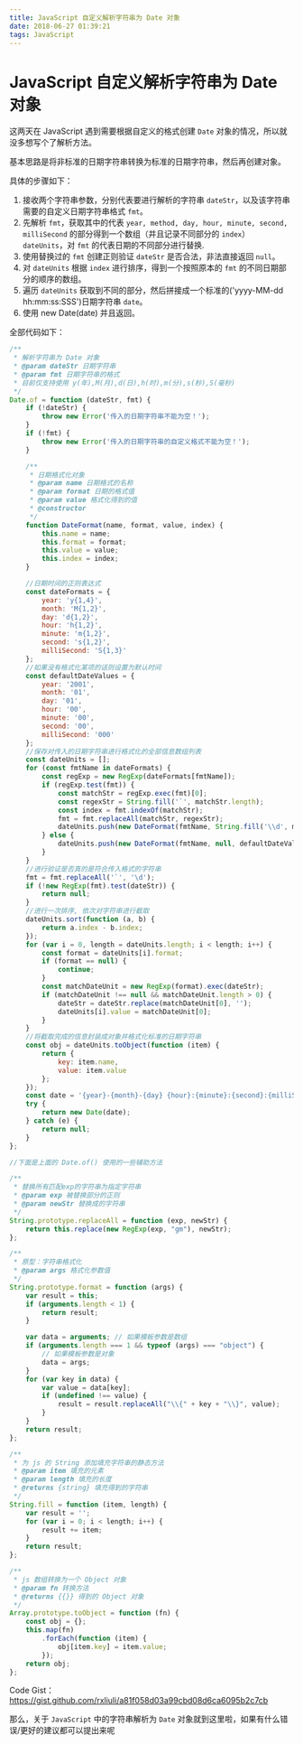 ```yaml
---
title: JavaScript 自定义解析字符串为 Date 对象
date: 2018-06-27 01:39:21
tags: JavaScript
---
```

# JavaScript 自定义解析字符串为 Date 对象

这两天在 JavaScript 遇到需要根据自定义的格式创建 `Date` 对象的情况，所以就没多想写个了解析方法。  

基本思路是将非标准的日期字符串转换为标准的日期字符串，然后再创建对象。

具体的步骤如下：

1. 接收两个字符串参数，分别代表要进行解析的字符串 `dateStr`，以及该字符串需要的自定义日期字符串格式 `fmt`。
2. 先解析 `fmt`，获取其中的代表 `year, method, day, hour, minute, second, milliSecond` 的部分得到一个数组（并且记录不同部分的 `index`）`dateUnits`，对 `fmt` 的代表日期的不同部分进行替换.
3. 使用替换过的 `fmt` 创建正则验证 `dateStr` 是否合法，非法直接返回 `null`。
4. 对 `dateUnits` 根据 `index` 进行排序，得到一个按照原本的 `fmt` 的不同日期部分的顺序的数组。
5. 遍历 `dateUnits` 获取到不同的部分，然后拼接成一个标准的('yyyy-MM-dd hh:mm:ss:SSS')日期字符串 `date`。
6. 使用 new Date(date) 并且返回。

全部代码如下：

```js
/**
 * 解析字符串为 Date 对象
 * @param dateStr 日期字符串
 * @param fmt 日期字符串的格式
 * 目前仅支持使用 y(年),M(月),d(日),h(时),m(分),s(秒),S(毫秒)
 */
Date.of = function (dateStr, fmt) {
    if (!dateStr) {
        throw new Error('传入的日期字符串不能为空！');
    }
    if (!fmt) {
        throw new Error('传入的日期字符串的自定义格式不能为空！');
    }

    /**
     * 日期格式化对象
     * @param name 日期格式的名称
     * @param format 日期的格式值
     * @param value 格式化得到的值
     * @constructor
     */
    function DateFormat(name, format, value, index) {
        this.name = name;
        this.format = format;
        this.value = value;
        this.index = index;
    }

    //日期时间的正则表达式
    const dateFormats = {
        year: 'y{1,4}',
        month: 'M{1,2}',
        day: 'd{1,2}',
        hour: 'h{1,2}',
        minute: 'm{1,2}',
        second: 's{1,2}',
        milliSecond: 'S{1,3}'
    };
    //如果没有格式化某项的话则设置为默认时间
    const defaultDateValues = {
        year: '2001',
        month: '01',
        day: '01',
        hour: '00',
        minute: '00',
        second: '00',
        milliSecond: '000'
    };
    //保存对传入的日期字符串进行格式化的全部信息数组列表
    const dateUnits = [];
    for (const fmtName in dateFormats) {
        const regExp = new RegExp(dateFormats[fmtName]);
        if (regExp.test(fmt)) {
            const matchStr = regExp.exec(fmt)[0];
            const regexStr = String.fill('`', matchStr.length);
            const index = fmt.indexOf(matchStr);
            fmt = fmt.replaceAll(matchStr, regexStr);
            dateUnits.push(new DateFormat(fmtName, String.fill('\\d', matchStr.length), null, index));
        } else {
            dateUnits.push(new DateFormat(fmtName, null, defaultDateValues[fmtName], -1));
        }
    }
    //进行验证是否真的是符合传入格式的字符串
    fmt = fmt.replaceAll('`', '\d');
    if (!new RegExp(fmt).test(dateStr)) {
        return null;
    }
    //进行一次排序, 依次对字符串进行截取
    dateUnits.sort(function (a, b) {
        return a.index - b.index;
    });
    for (var i = 0, length = dateUnits.length; i < length; i++) {
        const format = dateUnits[i].format;
        if (format == null) {
            continue;
        }
        const matchDateUnit = new RegExp(format).exec(dateStr);
        if (matchDateUnit !== null && matchDateUnit.length > 0) {
            dateStr = dateStr.replace(matchDateUnit[0], '');
            dateUnits[i].value = matchDateUnit[0];
        }
    }
    //将截取完成的信息封装成对象并格式化标准的日期字符串
    const obj = dateUnits.toObject(function (item) {
        return {
            key: item.name,
            value: item.value
        };
    });
    const date = '{year}-{month}-{day} {hour}:{minute}:{second}:{milliSecond}'.format(obj);
    try {
        return new Date(date);
    } catch (e) {
        return null;
    }
};

//下面是上面的 Date.of() 使用的一些辅助方法

/**
 * 替换所有匹配exp的字符串为指定字符串
 * @param exp 被替换部分的正则
 * @param newStr 替换成的字符串
 */
String.prototype.replaceAll = function (exp, newStr) {
    return this.replace(new RegExp(exp, "gm"), newStr);
};

/**
 * 原型：字符串格式化
 * @param args 格式化参数值
 */
String.prototype.format = function (args) {
    var result = this;
    if (arguments.length < 1) {
        return result;
    }

    var data = arguments; // 如果模板参数是数组
    if (arguments.length === 1 && typeof (args) === "object") {
        // 如果模板参数是对象
        data = args;
    }
    for (var key in data) {
        var value = data[key];
        if (undefined !== value) {
            result = result.replaceAll("\\{" + key + "\\}", value);
        }
    }
    return result;
};

/**
 * 为 js 的 String 添加填充字符串的静态方法
 * @param item 填充的元素
 * @param length 填充的长度
 * @returns {string} 填充得到的字符串
 */
String.fill = function (item, length) {
    var result = '';
    for (var i = 0; i < length; i++) {
        result += item;
    }
    return result;
};

/**
 * js 数组转换为一个 Object 对象
 * @param fn 转换方法
 * @returns {{}} 得到的 Object 对象
 */
Array.prototype.toObject = function (fn) {
    const obj = {};
    this.map(fn)
        .forEach(function (item) {
            obj[item.key] = item.value;
        });
    return obj;
};
```

Code Gist：https://gist.github.com/rxliuli/a81f058d03a99cbd08d6ca6095b2c7cb  

那么，关于 `JavaScript` 中的字符串解析为 `Date` 对象就到这里啦，如果有什么错误/更好的建议都可以提出来呢
